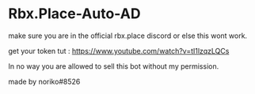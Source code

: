 # Rbx.Place-Auto-AD

make sure you are in the official rbx.place discord or else this wont work.

get your token tut :
https://www.youtube.com/watch?v=tI1lzqzLQCs

In no way you are allowed to sell this bot without my permission.

made by noriko#8526
